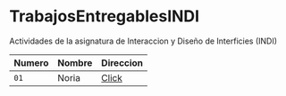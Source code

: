# TrabajosEntregablesINDI
Actividades de la asignatura de Interaccion y Diseño de Interficies (INDI)

| Numero | Nombre | Direccion |
| --- | --- | --- |
| `01` | Noria | [Click](https://github.com/PabloTutorMoegle/TrabajosEntregablesINDI/tree/main/Activitat1) |
